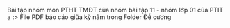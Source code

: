 Bài tập nhóm môn PTHT TMĐT của nhóm bài tập 11 - nhóm lớp 01 của PTIT ạ :>
File PDF báo cáo giữa kỳ nằm trong Folder Đề cương
